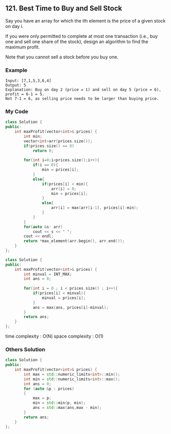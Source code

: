 ## 121. Best Time to Buy and Sell Stock

Say you have an array for which the ith element is the price of a given stock on day i.

If you were only permitted to complete at most one transaction (i.e., buy one and sell one share of the stock), design an algorithm to find the maximum profit.

Note that you cannot sell a stock before you buy one.

### Example
```
Input: [7,1,5,3,6,4]
Output: 5
Explanation: Buy on day 2 (price = 1) and sell on day 5 (price = 6), profit = 6-1 = 5.
Not 7-1 = 6, as selling price needs to be larger than buying price.
```

### My Code
```C++
class Solution {
public:
    int maxProfit(vector<int>& prices) {
        int min;
        vector<int>arr(prices.size());
        if(prices.size() == 0)
            return 0;
        
        for(int i=0;i<prices.size();i++){
            if(i == 0){
                min = prices[i];
            }
            else{
                if(prices[i] < min){
                    arr[i] = 0;
                    min = prices[i];
                }
                else{
                    arr[i] = max(arr[i-1], prices[i]-min);
                }
            }
        }
        for(auto &s: arr)
            cout << s << " ";
        cout << endl;
        return *max_element(arr.begin(), arr.end());
    }
};
```

```c++
class Solution {
public:
    int maxProfit(vector<int>& prices) {
        int minval = INT_MAX;
        int ans = 0;
        
        for(int i = 0 ; i < prices.size() ; i++){
            if(prices[i] < minval){
                minval = prices[i];
            }
            ans = max(ans, prices[i]-minval);
        }
        return ans;
    }
};
```
time complexity : O(N)
space complexity : O(1)

### Others Solution
```C++
class Solution {
public:
    int maxProfit(vector<int>& prices) {
        int max = std::numeric_limits<int>::min();
        int min = std::numeric_limits<int>::max();
        int ans = 0;
        for (auto &p : prices)
        {
            max = p;
            min = std::min(p, min);
            ans = std::max(ans,max - min);
        }
        return ans;
    }
};
```


